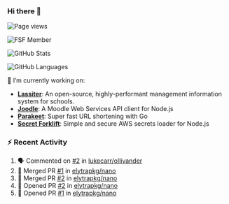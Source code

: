 ### Hi there 👋

![Page views](https://visitor-badge.glitch.me/badge?page_id=lukecarr.lukecarr)

![FSF Member](https://static.fsf.org/nosvn/associate/crm/5272261.png)

![GitHub Stats](https://github-readme-stats.vercel.app/api?username=lukecarr&show_icons=true)

![GitHub Languages](https://github-readme-stats.vercel.app/api/top-langs?username=lukecarr&layout=compact)

🔭 I’m currently working on:

- **[Lassiter](https://github.com/lassiter-mis)**: An open-source, highly-performant management information system for schools.
- **[Joodle](https://github.com/lukecarr/joodle)**: A Moodle Web Services API client for Node.js
- **[Parakeet](https://github.com/lukecarr/parakeet)**: Super fast URL shortening with Go
- **[Secret Forklift](https://github.com/lukecarr/secret-forklift)**: Simple and secure AWS secrets loader for Node.js

### :zap: Recent Activity

<!--START_SECTION:activity-->
1. 🗣 Commented on [#2](https://github.com/lukecarr/ollivander/issues/2) in [lukecarr/ollivander](https://github.com/lukecarr/ollivander)
2. 🎉 Merged PR [#1](https://github.com/elytrapkg/nano/pull/1) in [elytrapkg/nano](https://github.com/elytrapkg/nano)
3. 🎉 Merged PR [#2](https://github.com/elytrapkg/nano/pull/2) in [elytrapkg/nano](https://github.com/elytrapkg/nano)
4. 💪 Opened PR [#2](https://github.com/elytrapkg/nano/pull/2) in [elytrapkg/nano](https://github.com/elytrapkg/nano)
5. 💪 Opened PR [#1](https://github.com/elytrapkg/nano/pull/1) in [elytrapkg/nano](https://github.com/elytrapkg/nano)
<!--END_SECTION:activity-->
